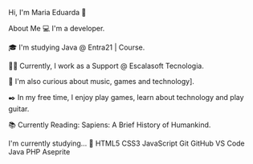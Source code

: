 Hi, I'm Maria Eduarda 👋

About Me
💻 I'm a developer.

🎓 I'm studying Java @ Entra21 | Course.

👩‍💻 Currently, I work as a Support @ Escalasoft Tecnologia.

🔎 I'm also curious about music, games and technology].

✒️ In my free time, I enjoy play games, learn about technology and play guitar.

📚 Currently Reading: Sapiens: A Brief History of Humankind.

I'm currently studying... 🧩
HTML5 CSS3 JavaScript Git GitHub VS Code Java PHP Aseprite

